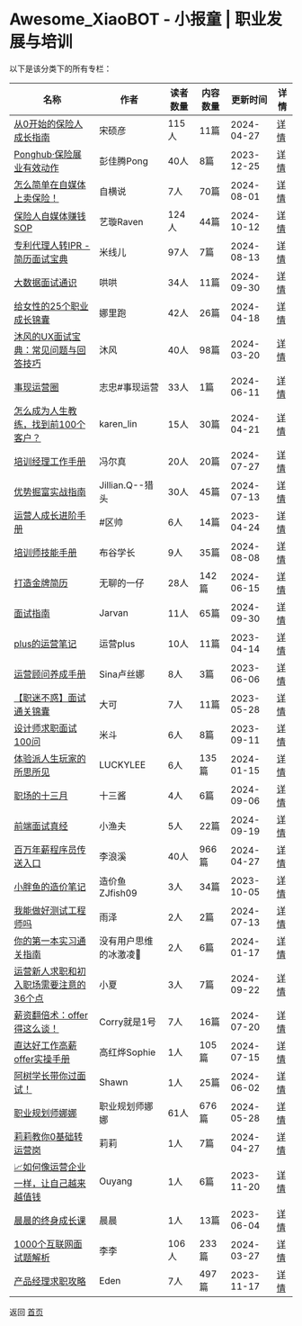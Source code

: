# Awesome_XiaoBOT - 小报童 | 职业发展与培训

以下是该分类下的所有专栏：

| 名称 | 作者 | 读者数量 | 内容数量 | 更新时间 | 详情 |
|------|------|----------|----------|----------|------|
| [从0开始的保险人成长指南](https://xiaobot.net/p/broker2master?refer=9c3f1c95-a052-465a-9902-f6d75080262a) | 宋硕彦 | 115人 | 11篇 |  2024-04-27 | [详情](data/broker2master.md) |
| [Ponghub·保险展业有效动作](https://xiaobot.net/p/t2294883957?refer=9c3f1c95-a052-465a-9902-f6d75080262a) | 彭佳腾Pong | 40人 | 8篇 |  2023-12-25 | [详情](data/t2294883957.md) |
| [怎么简单在自媒体上卖保险！](https://xiaobot.net/p/Gongziheng?refer=9c3f1c95-a052-465a-9902-f6d75080262a) | 自横说 | 7人 | 70篇 |  2024-08-01 | [详情](data/Gongziheng.md) |
| [保险人自媒体赚钱SOP](https://xiaobot.net/p/insuranceSOP?refer=9c3f1c95-a052-465a-9902-f6d75080262a) | 艺璇Raven | 124人 | 44篇 |  2024-10-12 | [详情](data/insuranceSOP.md) |
| [专利代理人转IPR - 简历面试宝典](https://xiaobot.net/p/Michelle-IP?refer=9c3f1c95-a052-465a-9902-f6d75080262a) | 米线儿 | 97人 | 7篇 |  2024-08-13 | [详情](data/Michelle-IP.md) |
| [大数据面试通识](https://xiaobot.net/p/bigdata1024?refer=9c3f1c95-a052-465a-9902-f6d75080262a) | 哄哄 | 34人 | 11篇 |  2024-09-30 | [详情](data/bigdata1024.md) |
| [给女性的25个职业成长锦囊](https://xiaobot.net/p/25ge?refer=9c3f1c95-a052-465a-9902-f6d75080262a) | 娜里跑 | 42人 | 26篇 |  2024-04-18 | [详情](data/25ge.md) |
| [沐风的UX面试宝典：常见问题与回答技巧](https://xiaobot.net/p/mufeng?refer=9c3f1c95-a052-465a-9902-f6d75080262a) | 沐风 | 40人 | 98篇 |  2024-03-20 | [详情](data/mufeng.md) |
| [事现运营圈](https://xiaobot.net/p/wzzfzfu920?refer=9c3f1c95-a052-465a-9902-f6d75080262a) | 志忠#事现运营 | 33人 | 1篇 |  2024-06-11 | [详情](data/wzzfzfu920.md) |
| [怎么成为人生教练，找到前100个客户？](https://xiaobot.net/p/becomingacoach?refer=9c3f1c95-a052-465a-9902-f6d75080262a) | karen_lin | 15人 | 30篇 |  2024-04-21 | [详情](data/becomingacoach.md) |
| [培训经理工作手册](https://xiaobot.net/p/training?refer=9c3f1c95-a052-465a-9902-f6d75080262a) | 冯尔真 | 20人 | 20篇 |  2024-07-27 | [详情](data/training.md) |
| [优势掘富实战指南](https://xiaobot.net/p/rich?refer=9c3f1c95-a052-465a-9902-f6d75080262a) | Jillian.Q--猎头 | 30人 | 45篇 |  2024-07-13 | [详情](data/rich.md) |
| [运营人成长进阶手册](https://xiaobot.net/p/oushuai100w?refer=9c3f1c95-a052-465a-9902-f6d75080262a) | #区帅 | 6人 | 14篇 |  2023-04-24 | [详情](data/oushuai100w.md) |
| [培训师技能手册](https://xiaobot.net/p/BUGUTTT?refer=9c3f1c95-a052-465a-9902-f6d75080262a) | 布谷学长 | 9人 | 35篇 |  2024-08-08 | [详情](data/BUGUTTT.md) |
| [打造金牌简历](https://xiaobot.net/p/GoldResume2024?refer=9c3f1c95-a052-465a-9902-f6d75080262a) | 无聊的一仔 | 28人 | 142篇 |  2024-06-15 | [详情](data/GoldResume2024.md) |
| [面试指南](https://xiaobot.net/p/vsguide?refer=9c3f1c95-a052-465a-9902-f6d75080262a) | Jarvan | 11人 | 65篇 |  2024-09-30 | [详情](data/vsguide.md) |
| [plus的运营笔记](https://xiaobot.net/p/yunyingplus?refer=9c3f1c95-a052-465a-9902-f6d75080262a) | 运营plus | 10人 | 11篇 |  2023-04-14 | [详情](data/yunyingplus.md) |
| [运营顾问养成手册](https://xiaobot.net/p/yygwycsc?refer=9c3f1c95-a052-465a-9902-f6d75080262a) | Sina卢丝娜 | 8人 | 3篇 |  2023-06-06 | [详情](data/yygwycsc.md) |
| [【职迷不惑】面试通关锦囊](https://xiaobot.net/p/hlwrrc2017?refer=9c3f1c95-a052-465a-9902-f6d75080262a) | 大可 | 7人 | 11篇 |  2023-05-28 | [详情](data/hlwrrc2017.md) |
| [设计师求职面试100问](https://xiaobot.net/p/midou01001?refer=9c3f1c95-a052-465a-9902-f6d75080262a) | 米斗 | 6人 | 8篇 |  2023-09-11 | [详情](data/midou01001.md) |
| [体验派人生玩家的所思所见](https://xiaobot.net/p/LUCKYLEE?refer=9c3f1c95-a052-465a-9902-f6d75080262a) | LUCKYLEE | 6人 | 135篇 |  2024-01-15 | [详情](data/LUCKYLEE.md) |
| [职场的十三月](https://xiaobot.net/p/thirteen?refer=9c3f1c95-a052-465a-9902-f6d75080262a) | 十三酱 | 4人 | 6篇 |  2024-09-06 | [详情](data/thirteen.md) |
| [前端面试真经](https://xiaobot.net/p/oldCode666?refer=9c3f1c95-a052-465a-9902-f6d75080262a) | 小渔夫 | 5人 | 22篇 |  2024-09-19 | [详情](data/oldCode666.md) |
| [百万年薪程序员传送入口](https://xiaobot.net/p/10xcoder?refer=9c3f1c95-a052-465a-9902-f6d75080262a) | 李浪溪 | 40人 | 966篇 |  2024-04-27 | [详情](data/10xcoder.md) |
| [小胖鱼的造价笔记](https://xiaobot.net/p/orangeXu09?refer=9c3f1c95-a052-465a-9902-f6d75080262a) | 造价鱼ZJfish09 | 3人 | 34篇 |  2023-10-05 | [详情](data/orangeXu09.md) |
| [我能做好测试工程师吗](https://xiaobot.net/p/qanews?refer=9c3f1c95-a052-465a-9902-f6d75080262a) | 雨泽 | 2人 | 2篇 |  2024-07-13 | [详情](data/qanews.md) |
| [你的第一本实习通关指南](https://xiaobot.net/p/intern?refer=9c3f1c95-a052-465a-9902-f6d75080262a) | 没有用户思维的冰激凌🍨 | 2人 | 6篇 |  2024-01-17 | [详情](data/intern.md) |
| [运营新人求职和初入职场需要注意的36个点](https://xiaobot.net/p/xiaoxiasay001?refer=9c3f1c95-a052-465a-9902-f6d75080262a) | 小夏 | 3人 | 7篇 |  2024-09-22 | [详情](data/xiaoxiasay001.md) |
| [薪资翻倍术：offer得这么谈！](https://xiaobot.net/p/corryoffer?refer=9c3f1c95-a052-465a-9902-f6d75080262a) | Corry就是1号 | 7人 | 16篇 |  2024-07-20 | [详情](data/corryoffer.md) |
| [直达好工作高薪offer实操手册](https://xiaobot.net/p/uccareer?refer=9c3f1c95-a052-465a-9902-f6d75080262a) | 高红烨Sophie | 1人 | 105篇 |  2024-07-15 | [详情](data/uccareer.md) |
| [阿树学长带你过面试！](https://xiaobot.net/p/Made_True?refer=9c3f1c95-a052-465a-9902-f6d75080262a) | Shawn | 1人 | 25篇 |  2024-06-02 | [详情](data/Made_True.md) |
| [职业规划师娜娜](https://xiaobot.net/p/dongna996?refer=9c3f1c95-a052-465a-9902-f6d75080262a) | 职业规划师娜娜 | 61人 | 676篇 |  2024-05-28 | [详情](data/dongna996.md) |
| [莉莉教你0基础转运营岗](https://xiaobot.net/p/tuibianba168?refer=9c3f1c95-a052-465a-9902-f6d75080262a) | 莉莉 | 1人 | 7篇 |  2024-04-27 | [详情](data/tuibianba168.md) |
| [📈如何像运营企业一样，让自己越来越值钱](https://xiaobot.net/p/careermoats101?refer=9c3f1c95-a052-465a-9902-f6d75080262a) | Ouyang | 1人 | 6篇 |  2023-11-20 | [详情](data/careermoats101.md) |
| [晨晨的终身成长课](https://xiaobot.net/p/1996czjxs?refer=9c3f1c95-a052-465a-9902-f6d75080262a) | 晨晨 | 1人 | 13篇 |  2023-06-04 | [详情](data/1996czjxs.md) |
| [1000个互联网面试题解析](https://xiaobot.net/p/lalalaha?refer=9c3f1c95-a052-465a-9902-f6d75080262a) | 李李 | 106人 | 233篇 |  2024-03-27 | [详情](data/lalalaha.md) |
| [产品经理求职攻略](https://xiaobot.net/p/edenscp?refer=9c3f1c95-a052-465a-9902-f6d75080262a) | Eden | 7人 | 497篇 |  2023-11-17 | [详情](data/edenscp.md) |


返回 [首页](../README.md)
